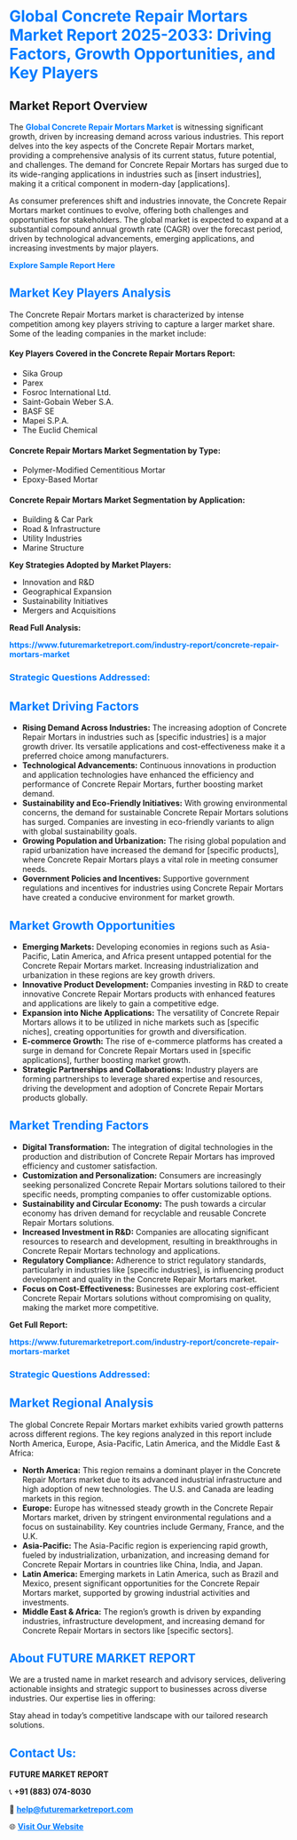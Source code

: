 <h1 style="color: #007BFF;">Global Concrete Repair Mortars Market Report 2025-2033: Driving Factors, Growth Opportunities, and Key Players</h1>

<section id="overview">
<h2>Market Report Overview</h2>
<p>The <a href="https://www.futuremarketreport.com/industry-report/concrete-repair-mortars-market" style="color: #007BFF; text-decoration: none;"><strong>Global Concrete Repair Mortars Market</strong></a> is witnessing significant growth, driven by increasing demand across various industries. This report delves into the key aspects of the Concrete Repair Mortars market, providing a comprehensive analysis of its current status, future potential, and challenges. The demand for Concrete Repair Mortars has surged due to its wide-ranging applications in industries such as [insert industries], making it a critical component in modern-day [applications].</p>
<p>As consumer preferences shift and industries innovate, the Concrete Repair Mortars market continues to evolve, offering both challenges and opportunities for stakeholders. The global market is expected to expand at a substantial compound annual growth rate (CAGR) over the forecast period, driven by technological advancements, emerging applications, and increasing investments by major players.</p>
</section>

<section id="overview">
<p><a href="https://www.futuremarketreport.com/request-sample/reportId=26911" style="color: #007BFF; text-decoration: none;"><strong>Explore Sample Report Here</strong></a></p>
</section>

<section id="key-players">
<h2 style="color: #007BFF;">Market Key Players Analysis</h2>
<p>The Concrete Repair Mortars market is characterized by intense competition among key players striving to capture a larger market share. Some of the leading companies in the market include:</p>
<h4>Key Players Covered in the Concrete Repair Mortars Report:</h4>
<ul><li>Sika Group</li><li>Parex</li><li>Fosroc International Ltd.</li><li>Saint-Gobain Weber S.A.</li><li>BASF SE</li><li>Mapei S.P.A.</li><li>The Euclid Chemical</li></ul>
<h4>Concrete Repair Mortars Market Segmentation by Type:</h4>
<ul><li>Polymer-Modified Cementitious Mortar</li><li>Epoxy-Based Mortar</li></ul>

<h4>Concrete Repair Mortars Market Segmentation by Application:</h4>
<ul><li>Building &amp; Car Park</li><li>Road &amp; Infrastructure</li><li>Utility Industries</li><li>Marine Structure</li></ul>
<p><strong>Key Strategies Adopted by Market Players:</strong></p>
<ul>
<li>Innovation and R&D</li>
<li>Geographical Expansion</li>
<li>Sustainability Initiatives</li>
<li>Mergers and Acquisitions</li>
</ul>
</section>

<section>
<p><strong>Read Full Analysis: </strong></p><a href="https://www.futuremarketreport.com/industry-report/concrete-repair-mortars-market" style="color: #007BFF; text-decoration: none;"><strong>https://www.futuremarketreport.com/industry-report/concrete-repair-mortars-market</strong></a>
<h3 style="color: #007BFF;">Strategic Questions Addressed:</h3>
</section>

<section id="driving-factors">
<h2 style="color: #007BFF;">Market Driving Factors</h2>
<ul>
<li><strong>Rising Demand Across Industries:</strong> The increasing adoption of Concrete Repair Mortars in industries such as [specific industries] is a major growth driver. Its versatile applications and cost-effectiveness make it a preferred choice among manufacturers.</li>
<li><strong>Technological Advancements:</strong> Continuous innovations in production and application technologies have enhanced the efficiency and performance of Concrete Repair Mortars, further boosting market demand.</li>
<li><strong>Sustainability and Eco-Friendly Initiatives:</strong> With growing environmental concerns, the demand for sustainable Concrete Repair Mortars solutions has surged. Companies are investing in eco-friendly variants to align with global sustainability goals.</li>
<li><strong>Growing Population and Urbanization:</strong> The rising global population and rapid urbanization have increased the demand for [specific products], where Concrete Repair Mortars plays a vital role in meeting consumer needs.</li>
<li><strong>Government Policies and Incentives:</strong> Supportive government regulations and incentives for industries using Concrete Repair Mortars have created a conducive environment for market growth.</li>
</ul>
</section>

<section id="growth-opportunities">
<h2 style="color: #007BFF;">Market Growth Opportunities</h2>
<ul>
<li><strong>Emerging Markets:</strong> Developing economies in regions such as Asia-Pacific, Latin America, and Africa present untapped potential for the Concrete Repair Mortars market. Increasing industrialization and urbanization in these regions are key growth drivers.</li>
<li><strong>Innovative Product Development:</strong> Companies investing in R&D to create innovative Concrete Repair Mortars products with enhanced features and applications are likely to gain a competitive edge.</li>
<li><strong>Expansion into Niche Applications:</strong> The versatility of Concrete Repair Mortars allows it to be utilized in niche markets such as [specific niches], creating opportunities for growth and diversification.</li>
<li><strong>E-commerce Growth:</strong> The rise of e-commerce platforms has created a surge in demand for Concrete Repair Mortars used in [specific applications], further boosting market growth.</li>
<li><strong>Strategic Partnerships and Collaborations:</strong> Industry players are forming partnerships to leverage shared expertise and resources, driving the development and adoption of Concrete Repair Mortars products globally.</li>
</ul>
</section>

<section id="trending-factors">
<h2 style="color: #007BFF;">Market Trending Factors</h2>
<ul>
<li><strong>Digital Transformation:</strong> The integration of digital technologies in the production and distribution of Concrete Repair Mortars has improved efficiency and customer satisfaction.</li>
<li><strong>Customization and Personalization:</strong> Consumers are increasingly seeking personalized Concrete Repair Mortars solutions tailored to their specific needs, prompting companies to offer customizable options.</li>
<li><strong>Sustainability and Circular Economy:</strong> The push towards a circular economy has driven demand for recyclable and reusable Concrete Repair Mortars solutions.</li>
<li><strong>Increased Investment in R&D:</strong> Companies are allocating significant resources to research and development, resulting in breakthroughs in Concrete Repair Mortars technology and applications.</li>
<li><strong>Regulatory Compliance:</strong> Adherence to strict regulatory standards, particularly in industries like [specific industries], is influencing product development and quality in the Concrete Repair Mortars market.</li>
<li><strong>Focus on Cost-Effectiveness:</strong> Businesses are exploring cost-efficient Concrete Repair Mortars solutions without compromising on quality, making the market more competitive.</li>
</ul>
</section>

<section>
<p><strong>Get Full Report: </strong></p><a href="https://www.futuremarketreport.com/industry-report/concrete-repair-mortars-market" style="color: #007BFF; text-decoration: none;"><strong>https://www.futuremarketreport.com/industry-report/concrete-repair-mortars-market</strong></a>
<h3 style="color: #007BFF;">Strategic Questions Addressed:</h3>
</section>


<section id="regional-analysis">
<h2 style="color: #007BFF;">Market Regional Analysis</h2>
<p>The global Concrete Repair Mortars market exhibits varied growth patterns across different regions. The key regions analyzed in this report include North America, Europe, Asia-Pacific, Latin America, and the Middle East & Africa:</p>
<ul>
<li><strong>North America:</strong> This region remains a dominant player in the Concrete Repair Mortars market due to its advanced industrial infrastructure and high adoption of new technologies. The U.S. and Canada are leading markets in this region.</li>
<li><strong>Europe:</strong> Europe has witnessed steady growth in the Concrete Repair Mortars market, driven by stringent environmental regulations and a focus on sustainability. Key countries include Germany, France, and the U.K.</li>
<li><strong>Asia-Pacific:</strong> The Asia-Pacific region is experiencing rapid growth, fueled by industrialization, urbanization, and increasing demand for Concrete Repair Mortars in countries like China, India, and Japan.</li>
<li><strong>Latin America:</strong> Emerging markets in Latin America, such as Brazil and Mexico, present significant opportunities for the Concrete Repair Mortars market, supported by growing industrial activities and investments.</li>
<li><strong>Middle East & Africa:</strong> The region’s growth is driven by expanding industries, infrastructure development, and increasing demand for Concrete Repair Mortars in sectors like [specific sectors].</li>
</ul>
</section>

<footer>
<h2 style="color: #007BFF;">About FUTURE MARKET REPORT</h2>
<p>We are a trusted name in market research and advisory services, delivering actionable insights and strategic support to businesses across diverse industries. Our expertise lies in offering:</p>

<p>Stay ahead in today’s competitive landscape with our tailored research solutions.</p>

<h2 style="color: #007BFF;">Contact Us:</h2>
<p><strong>FUTURE MARKET REPORT</strong></p>
<p>📞 <strong>+91 (883) 074-8030</strong></p>
<p>📧 <strong><a href="mailto:help@futuremarketreport.com" style="color: #007BFF;">help@futuremarketreport.com</a></strong></p>
<p>🌐 <strong><a href="https://www.futuremarketreport.com/" style="color: #007BFF;">Visit Our Website</a></strong></p>
</footer>